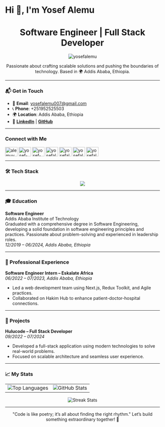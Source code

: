 <h1 align="left">Hi 👋, I'm Yosef Alemu</h1>
<h1 align="center">Software Engineer | Full Stack Developer</h1>

<p align="center"> 
  <img src="https://komarev.com/ghpvc/?username=yosefalemu&label=Profile%20Views&color=0e75b6&style=flat" alt="yosefalemu" /> 
</p>

<p align="center"> 
  Passionate about crafting scalable solutions and pushing the boundaries of technology. Based in 🌍 Addis Ababa, Ethiopia.
</p>

---

### 📬 Get in Touch
- 📧 **Email**: [yosefalemu007@gmail.com](mailto:yosefalemu007@gmail.com)  
- 📞 **Phone**: +251952525503  
- 🌍 **Location**: Addis Ababa, Ethiopia  
- 🔗 **[LinkedIn](https://linkedin.com/in/yosef-alemu)** | **[GitHub](https://github.com/yosefalemu)**  

---

<h3 align="left">Connect with Me</h3>
<p align="left">
  <a href="https://twitter.com/alemuyosef92109" target="_blank"><img align="center" src="https://raw.githubusercontent.com/rahuldkjain/github-profile-readme-generator/master/src/images/icons/Social/twitter.svg" alt="alemuyosef92109" height="30" width="40" /></a>
  <a href="https://linkedin.com/in/yosef-alemu" target="_blank"><img align="center" src="https://raw.githubusercontent.com/rahuldkjain/github-profile-readme-generator/master/src/images/icons/Social/linked-in-alt.svg" alt="yosef-alemu" height="30" width="40" /></a>
  <a href="https://stackoverflow.com/users/yosef-alemu" target="_blank"><img align="center" src="https://raw.githubusercontent.com/rahuldkjain/github-profile-readme-generator/master/src/images/icons/Social/stack-overflow.svg" alt="yosef-alemu" height="30" width="40" /></a>
  <a href="https://kaggle.com/yosefalemu6607" target="_blank"><img align="center" src="https://raw.githubusercontent.com/rahuldkjain/github-profile-readme-generator/master/src/images/icons/Social/kaggle.svg" alt="yosefalemu6607" height="30" width="40" /></a>
  <a href="https://www.hackerrank.com/yosefalemu007" target="_blank"><img align="center" src="https://raw.githubusercontent.com/rahuldkjain/github-profile-readme-generator/master/src/images/icons/Social/hackerrank.svg" alt="yosefalemu007" height="30" width="40" /></a>
  <a href="https://codeforces.com/profile/yosefalemu007" target="_blank"><img align="center" src="https://raw.githubusercontent.com/rahuldkjain/github-profile-readme-generator/master/src/images/icons/Social/codeforces.svg" alt="yosefalemu007" height="30" width="40" /></a>
  <a href="https://www.leetcode.com/yosefalemu007" target="_blank"><img align="center" src="https://raw.githubusercontent.com/rahuldkjain/github-profile-readme-generator/master/src/images/icons/Social/leet-code.svg" alt="yosefalemu007" height="30" width="40" /></a>
</p>

---

### 🛠️ Tech Stack
<p align="center">
  <a href="https://skillicons.dev">
    <img src="https://skillicons.dev/icons?i=nextjs,react,vite,redux,angular,cpp,java,js,ts,go,py,css,tailwind,materialui,git,dart,django,express,nodejs,npm,nestjs,graphql,firebase,mongodb,mysql,postgres,prisma,supabase,figma,github,stackoverflow,kubernetes,docker,androidstudio,linux,netlify,postman" />
  </a>
</p>

---

### 🎓 Education
**Software Engineer**  
Addis Ababa Institute of Technology  
Graduated with a comprehensive degree in Software Engineering, developing a solid foundation in software engineering principles and practices. Passionate about problem-solving and experienced in leadership roles.  
*12/2019 – 06/2024, Addis Ababa, Ethiopia*

---

### 💼 Professional Experience
**Software Engineer Intern – Eskalate Africa**  
*06/2022 – 07/2023, Addis Ababa, Ethiopia*  
- Led a web development team using Next.js, Redux Toolkit, and Agile practices.  
- Collaborated on Hakim Hub to enhance patient-doctor-hospital connections.

---

### 📂 Projects
**Hulucode – Full Stack Developer**  
*09/2022 – 07/2024*  
- Developed a full-stack application using modern technologies to solve real-world problems.  
- Focused on scalable architecture and seamless user experience.

---

### 📈 My Stats
<table align="center">
  <tr>
    <td>
      <img src="https://github-readme-stats.vercel.app/api/top-langs?username=yosefalemu&show_icons=true&locale=en&layout=compact&theme=radical" alt="Top Languages" />
    </td>
    <td>
      <img src="https://github-readme-stats.vercel.app/api?username=yosefalemu&show_icons=true&locale=en&theme=radical" alt="GitHub Stats" />
    </td>
  </tr>
</table>

<p align="center">
  <img src="https://github-readme-streak-stats.herokuapp.com/?user=yosefalemu&theme=radical" alt="Streak Stats" />
</p>

---

<p align="center"> 
  "Code is like poetry; it’s all about finding the right rhythm."  
  Let’s build something extraordinary together! 🚀
</p>
